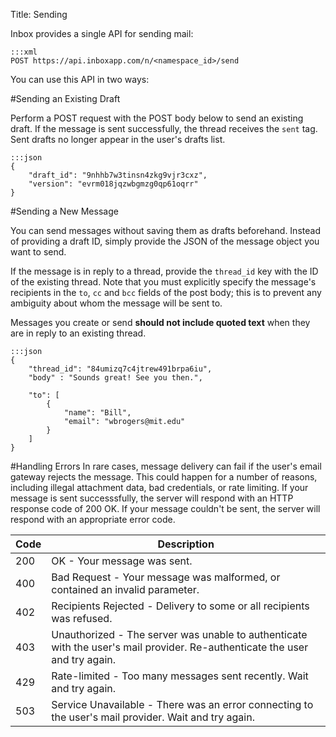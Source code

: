 Title: Sending

Inbox provides a single API for sending mail:

```
:::xml
POST https://api.inboxapp.com/n/<namespace_id>/send
```

You can use this API in two ways:

#Sending an Existing Draft

Perform a POST request with the POST body below to send an existing draft. If the message is sent successfully, the thread receives the `sent` tag. Sent drafts no longer appear in the user's drafts list.

```
:::json
{
    "draft_id": "9nhhb7w3tinsn4zkg9vjr3cxz",
    "version": "evrm018jqzwbgmzg0qp61oqrr"
}
```

#Sending a New Message

You can send messages without saving them as drafts beforehand. Instead of providing a draft ID, simply provide the JSON of the message object you want to send.

If the message is in reply to a thread, provide the `thread_id` key with the ID of the existing thread.  Note that you must explicitly specify the message's recipients in the `to`, `cc` and `bcc` fields of the post body; this is to prevent any ambiguity about whom the message will be sent to.

Messages you create or send __should not include quoted text__ when they are in reply to an existing thread.

```
:::json
{
    "thread_id": "84umizq7c4jtrew491brpa6iu",
    "body" : "Sounds great! See you then.",

    "to": [
        {
            "name": "Bill",
            "email": "wbrogers@mit.edu"
        }
    ]
}
```

#Handling Errors
In rare cases, message delivery can fail if the user's email gateway rejects the message. This could happen for a number of reasons, including illegal attachment data, bad credentials, or rate limiting. If your message is sent successsfully, the server will respond with an HTTP response code of 200 OK. If your message couldn't be sent, the server will respond with an appropriate error code.

Code | Description
-- | --
200 | OK - Your message was sent.
400 | Bad Request - Your message was malformed, or contained an invalid parameter.
402 | Recipients Rejected - Delivery to some or all recipients was refused.
403 | Unauthorized - The server was unable to authenticate with the user's mail provider. Re-authenticate the user and try again.
429 | Rate-limited - Too many messages sent recently. Wait and try again.
503 | Service Unavailable - There was an error connecting to the user's mail provider. Wait and try again.
